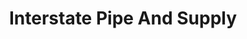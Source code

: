 ---
title: "Interstate Pipe And Supply"
url: /grove-city/interstate-pipe-and-supply/
shop: wholesale
---